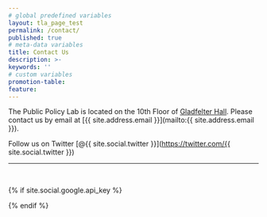 ```yaml
---
# global predefined variables
layout: tla_page_test
permalink: /contact/
published: true
# meta-data variables
title: Contact Us
description: >-
keywords: ''
# custom variables
promotion-table: 
feature: 
---
```

The Public Policy Lab is located on the 10th Floor of [Gladfelter Hall](https://goo.gl/maps/GiWvmLkAnrT2). Please contact us by email at [{{ site.address.email }}](mailto:{{ site.address.email }}).

Follow us on Twitter [@{{ site.social.twitter }}](https://twitter.com/{{ site.social.twitter }})

___

<br/>

{% if site.social.google.api_key %}
<div id="map"></div>
{% endif %}

<br/><br/>

<script type="text/javascript" src="{{ '/assets/js/maps.js' | prepend: site.baseurl }}"></script>
<script type="text/javascript" async defer src="https://maps.googleapis.com/maps/api/js?key={{ site.social.google.api_key }}&callback=initMap"></script>

